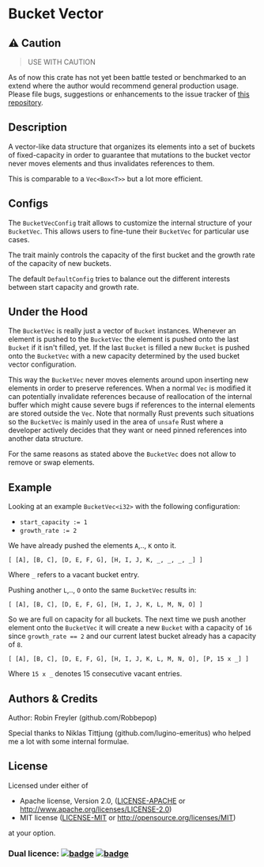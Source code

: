 # Bucket Vector

## ⚠️ Caution

> USE WITH CAUTION

As of now this crate has not yet been battle tested
or benchmarked to an extend where the author would recommend general production
usage. Please file bugs, suggestions or enhancements to the issue tracker of [this repository](github.com/Robbepop/bucket-vec).

## Description

A vector-like data structure that organizes its elements into a set of buckets
of fixed-capacity in order to guarantee that mutations to the bucket vector
never moves elements and thus invalidates references to them.

This is comparable to a `Vec<Box<T>>` but a lot more efficient.

## Configs

The `BucketVecConfig` trait allows to customize the internal structure of your
`BucketVec`. This allows users to fine-tune their `BucketVec` for particular
use cases.

The trait mainly controls the capacity of the first bucket and the growth rate
of the capacity of new buckets.

The default `DefaultConfig` tries to balance out the different interests
between start capacity and growth rate.

## Under the Hood

The `BucketVec` is really just a vector of `Bucket` instances.
Whenever an element is pushed to the `BucketVec` the element is pushed onto
the last `Bucket` if it isn't filled, yet.
If the last `Bucket` is filled a new `Bucket` is pushed onto the `BucketVec`
with a new capacity determined by the used bucket vector configuration.

This way the `BucketVec` never moves elements around upon inserting new elements
in order to preserve references. When a normal `Vec` is modified it can potentially
invalidate references because of reallocation of the internal buffer which
might cause severe bugs if references to the internal elements are stored
outside the `Vec`. Note that normally Rust prevents such situations so the
`BucketVec` is mainly used in the area of `unsafe` Rust where a developer
actively decides that they want or need pinned references into another data
structure.

For the same reasons as stated above the `BucketVec` does not allow to remove
or swap elements.

## Example

Looking at an example `BucketVec<i32>` with the following configuration:

- `start_capacity := 1`
- `growth_rate := 2`

We have already pushed the elements `A`,.., `K` onto it.

```
[ [A], [B, C], [D, E, F, G], [H, I, J, K, _, _, _, _] ]
```

Where `_` refers to a vacant bucket entry.

Pushing another `L`,.., `O` onto the same `BucketVec` results in:

```
[ [A], [B, C], [D, E, F, G], [H, I, J, K, L, M, N, O] ]
```

So we are full on capacity for all buckets.
The next time we push another element onto the `BucketVec` it will create a new `Bucket` with a capacity of `16` since `growth_rate == 2` and our current latest bucket already has a capacity of `8`.

```
[ [A], [B, C], [D, E, F, G], [H, I, J, K, L, M, N, O], [P, 15 x _] ]
```

Where `15 x _` denotes 15 consecutive vacant entries.

## Authors & Credits

Author: Robin Freyler (github.com/Robbepop)

Special thanks to Niklas Tittjung (github.com/lugino-emeritus) who helped me a
lot with some internal formulae.

## License

Licensed under either of

 * Apache license, Version 2.0, ([LICENSE-APACHE](LICENSE-APACHE) or http://www.apache.org/licenses/LICENSE-2.0)
 * MIT license ([LICENSE-MIT](LICENSE-MIT) or http://opensource.org/licenses/MIT)

at your option.

### Dual licence: [![badge][license-mit-badge]](LICENSE-MIT) [![badge][license-apache-badge]](LICENSE-APACHE)

[license-mit-badge]: https://img.shields.io/badge/license-MIT-blue.svg
[license-apache-badge]: https://img.shields.io/badge/license-APACHE-orange.svg
